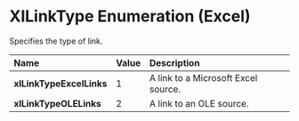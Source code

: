 
# XlLinkType Enumeration (Excel)

Specifies the type of link.



|**Name**|**Value**|**Description**|
|:-----|:-----|:-----|
|**xlLinkTypeExcelLinks**|1|A link to a Microsoft Excel source.|
|**xlLinkTypeOLELinks**|2|A link to an OLE source.|
